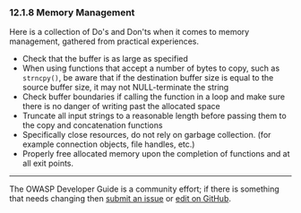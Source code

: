 ### 12.1.8 Memory Management

Here is a collection of Do's and Don'ts when it comes to memory management, gathered from practical experiences.

* Check that the buffer is as large as specified
* When using functions that accept a number of bytes to copy, such as `strncpy()`,
    be aware that if the destination buffer size is equal to the source buffer size,
    it may not NULL-terminate the string
* Check buffer boundaries if calling the function in a loop and make sure there is no danger
    of writing past the allocated space
* Truncate all input strings to a reasonable length before passing them to the copy and concatenation functions
* Specifically close resources, do not rely on garbage collection. (for example connection objects, file handles, etc.)
* Properly free allocated memory upon the completion of functions and at all exit points.

----

The OWASP Developer Guide is a community effort; if there is something that needs changing
then [submit an issue][issue140108] or [edit on GitHub][edit140108].

[edit140108]: https://github.com/OWASP/DevGuide/blob/main/docs/12-appendices/01-implementation-dos-donts/08-memory-management.md
[issue140108]: https://github.com/OWASP/DevGuide/issues/new?labels=enhancement&template=request.md&title=Update:%2012-appendices/01-implementation-dos-donts/08-memory-management
